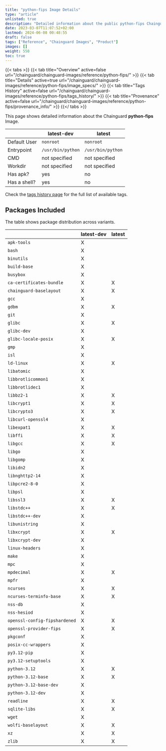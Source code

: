 ```yaml
---
title: "python-fips Image Details"
type: "article"
unlisted: true
description: "Detailed information about the public python-fips Chainguard Image."
date: 2023-03-07T11:07:52+02:00
lastmod: 2024-06-08 00:48:55
draft: false
tags: ["Reference", "Chainguard Images", "Product"]
images: []
weight: 550
toc: true
---
```


{{< tabs >}}
{{< tab title="Overview" active=false url="/chainguard/chainguard-images/reference/python-fips/" >}}
{{< tab title="Details" active=true url="/chainguard/chainguard-images/reference/python-fips/image_specs/" >}}
{{< tab title="Tags History" active=false url="/chainguard/chainguard-images/reference/python-fips/tags_history/" >}}
{{< tab title="Provenance" active=false url="/chainguard/chainguard-images/reference/python-fips/provenance_info/" >}}
{{</ tabs >}}

This page shows detailed information about the Chainguard **python-fips** Image.

|              | latest-dev        | latest            |
|--------------|-------------------|-------------------|
| Default User | `nonroot`         | `nonroot`         |
| Entrypoint   | `/usr/bin/python` | `/usr/bin/python` |
| CMD          | not specified     | not specified     |
| Workdir      | not specified     | not specified     |
| Has apk?     | yes               | no                |
| Has a shell? | yes               | no                |

Check the [tags history page](/chainguard/chainguard-images/reference/python-fips/tags_history/) for the full list of available tags.

## Packages Included
The table shows package distribution across variants.

|                               | latest-dev | latest |
|-------------------------------|------------|--------|
| `apk-tools`                   | X          |        |
| `bash`                        | X          |        |
| `binutils`                    | X          |        |
| `build-base`                  | X          |        |
| `busybox`                     | X          |        |
| `ca-certificates-bundle`      | X          | X      |
| `chainguard-baselayout`       | X          | X      |
| `gcc`                         | X          |        |
| `gdbm`                        | X          | X      |
| `git`                         | X          |        |
| `glibc`                       | X          | X      |
| `glibc-dev`                   | X          |        |
| `glibc-locale-posix`          | X          | X      |
| `gmp`                         | X          |        |
| `isl`                         | X          |        |
| `ld-linux`                    | X          | X      |
| `libatomic`                   | X          |        |
| `libbrotlicommon1`            | X          |        |
| `libbrotlidec1`               | X          |        |
| `libbz2-1`                    | X          | X      |
| `libcrypt1`                   | X          | X      |
| `libcrypto3`                  | X          | X      |
| `libcurl-openssl4`            | X          |        |
| `libexpat1`                   | X          | X      |
| `libffi`                      | X          | X      |
| `libgcc`                      | X          | X      |
| `libgo`                       | X          |        |
| `libgomp`                     | X          |        |
| `libidn2`                     | X          |        |
| `libnghttp2-14`               | X          |        |
| `libpcre2-8-0`                | X          |        |
| `libpsl`                      | X          |        |
| `libssl3`                     | X          | X      |
| `libstdc++`                   | X          | X      |
| `libstdc++-dev`               | X          |        |
| `libunistring`                | X          |        |
| `libxcrypt`                   | X          | X      |
| `libxcrypt-dev`               | X          |        |
| `linux-headers`               | X          |        |
| `make`                        | X          |        |
| `mpc`                         | X          |        |
| `mpdecimal`                   | X          | X      |
| `mpfr`                        | X          |        |
| `ncurses`                     | X          | X      |
| `ncurses-terminfo-base`       | X          | X      |
| `nss-db`                      | X          |        |
| `nss-hesiod`                  | X          |        |
| `openssl-config-fipshardened` | X          | X      |
| `openssl-provider-fips`       | X          | X      |
| `pkgconf`                     | X          |        |
| `posix-cc-wrappers`           | X          |        |
| `py3.12-pip`                  | X          |        |
| `py3.12-setuptools`           | X          |        |
| `python-3.12`                 | X          | X      |
| `python-3.12-base`            | X          | X      |
| `python-3.12-base-dev`        | X          |        |
| `python-3.12-dev`             | X          |        |
| `readline`                    | X          | X      |
| `sqlite-libs`                 | X          | X      |
| `wget`                        | X          |        |
| `wolfi-baselayout`            | X          | X      |
| `xz`                          | X          | X      |
| `zlib`                        | X          | X      |

